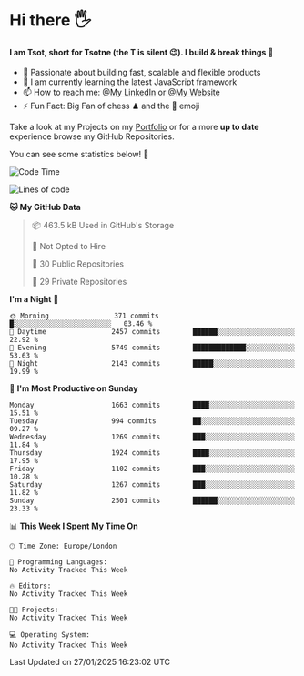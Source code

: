 # Hi there :raised_hand_with_fingers_splayed:
#### I am Tsot, short for Tsotne (the T is silent :wink:). I build & break things :space_invader:
- :telescope: Passionate about building fast, scalable and flexible products
- :seedling: I am currently learning the latest JavaScript framework 
- :mailbox: How to reach me: [@My LinkedIn](https://www.linkedin.com/in/tsotne-gvadzabia/) or [@My Website](https://tsotne.co.uk/contact)
- :zap: Fun Fact: Big Fan of chess ♟ and the 👾 emoji

Take a look at my Projects on my [Portfolio](https://tsotne.co.uk/) or for a more **up to date** experience browse my GitHub Repositories.

You can see some statistics below! :space_invader:
<!--START_SECTION:waka-->
![Code Time](http://img.shields.io/badge/Code%20Time-761%20hrs%202%20mins-blue)

![Lines of code](https://img.shields.io/badge/From%20Hello%20World%20I%27ve%20Written-7.1%20million%20lines%20of%20code-blue)

**🐱 My GitHub Data** 

> 📦 463.5 kB Used in GitHub's Storage 
 > 
> 🚫 Not Opted to Hire
 > 
> 📜 30 Public Repositories 
 > 
> 🔑 29 Private Repositories 
 > 
**I'm a Night 🦉** 

```text
🌞 Morning                371 commits         █░░░░░░░░░░░░░░░░░░░░░░░░   03.46 % 
🌆 Daytime                2457 commits        ██████░░░░░░░░░░░░░░░░░░░   22.92 % 
🌃 Evening                5749 commits        █████████████░░░░░░░░░░░░   53.63 % 
🌙 Night                  2143 commits        █████░░░░░░░░░░░░░░░░░░░░   19.99 % 
```
📅 **I'm Most Productive on Sunday** 

```text
Monday                   1663 commits        ████░░░░░░░░░░░░░░░░░░░░░   15.51 % 
Tuesday                  994 commits         ██░░░░░░░░░░░░░░░░░░░░░░░   09.27 % 
Wednesday                1269 commits        ███░░░░░░░░░░░░░░░░░░░░░░   11.84 % 
Thursday                 1924 commits        ████░░░░░░░░░░░░░░░░░░░░░   17.95 % 
Friday                   1102 commits        ███░░░░░░░░░░░░░░░░░░░░░░   10.28 % 
Saturday                 1267 commits        ███░░░░░░░░░░░░░░░░░░░░░░   11.82 % 
Sunday                   2501 commits        ██████░░░░░░░░░░░░░░░░░░░   23.33 % 
```


📊 **This Week I Spent My Time On** 

```text
🕑︎ Time Zone: Europe/London

💬 Programming Languages: 
No Activity Tracked This Week

🔥 Editors: 
No Activity Tracked This Week

🐱‍💻 Projects: 
No Activity Tracked This Week

💻 Operating System: 
No Activity Tracked This Week
```


 Last Updated on 27/01/2025 16:23:02 UTC
<!--END_SECTION:waka-->
